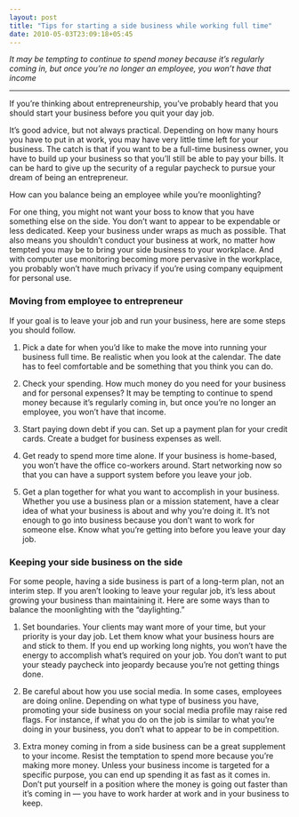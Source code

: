 ```yaml
---
layout: post
title: "Tips for starting a side business while working full time"
date: 2010-05-03T23:09:18+05:45
---
```


*It may be tempting to continue to spend money because it’s regularly coming in, but once you’re no longer an employee, you won’t have that income*

---

If you’re thinking about entrepreneurship, you’ve probably heard that you should start your business before you quit your day job.

It’s good advice, but not always practical. Depending on how many hours you have to put in at work, you may have very little time left for your business. The catch is that if you want to be a full-time business owner, you have to build up your business so that you’ll still be able to pay your bills. It can be hard to give up the security of a regular paycheck to pursue your dream of being an entrepreneur.

How can you balance being an employee while you’re moonlighting?

For one thing, you might not want your boss to know that you have something else on the side. You don’t want to appear to be expendable or less dedicated. Keep your business under wraps as much as possible. That also means you shouldn’t conduct your business at work, no matter how tempted you may be to bring your side business to your workplace. And with computer use monitoring becoming more pervasive in the workplace, you probably won’t have much privacy if you’re using company equipment for personal use.

### Moving from employee to entrepreneur

If your goal is to leave your job and run your business, here are some steps you should follow.

1. Pick a date for when you’d like to make the move into running your business full time. Be realistic when you look at the calendar. The date has to feel comfortable and be something that you think you can do.

2. Check your spending. How much money do you need for your business and for personal expenses? It may be tempting to continue to spend money because it’s regularly coming in, but once you’re no longer an employee, you won’t have that income.

3. Start paying down debt if you can. Set up a payment plan for your credit cards. Create a budget for business expenses as well.

4. Get ready to spend more time alone. If your business is home-based, you won’t have the office co-workers around. Start networking now so that you can have a support system before you leave your job.

5. Get a plan together for what you want to accomplish in your business. Whether you use a business plan or a mission statement, have a clear idea of what your business is about and why you’re doing it. It’s not enough to go into business because you don’t want to work for someone else. Know what you’re getting into before you leave your day job.

### Keeping your side business on the side

For some people, having a side business is part of a long-term plan, not an interim step. If you aren’t looking to leave your regular job, it’s less about growing your business than maintaining it. Here are some ways than to balance the moonlighting with the “daylighting.”

1. Set boundaries. Your clients may want more of your time, but your priority is your day job. Let them know what your business hours are and stick to them. If you end up working long nights, you won’t have the energy to accomplish what’s required on your job. You don’t want to put your steady paycheck into jeopardy because you’re not getting things done.

2. Be careful about how you use social media. In some cases, employees are doing online. Depending on what type of business you have, promoting your side business on your social media profile may raise red flags. For instance, if what you do on the job is similar to what you’re doing in your business, you don’t what to appear to be in competition.

3. Extra money coming in from a side business can be a great supplement to your income. Resist the temptation to spend more because you’re making more money. Unless your business income is targeted for a specific purpose, you can end up spending it as fast as it comes in. Don’t put yourself in a position where the money is going out faster than it’s coming in — you have to work harder at work and in your business to keep.
